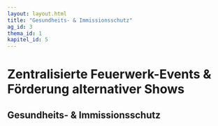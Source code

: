 ```yaml
---
layout: layout.html
title: "Gesundheits- & Immissionsschutz"
ag_id: 3
thema_id: 1
kapitel_id: 5
---
```


# Zentralisierte Feuerwerk-Events & Förderung alternativer Shows

## Gesundheits- & Immissionsschutz
